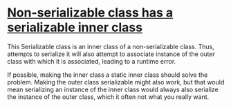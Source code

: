 # [Non-serializable class has a serializable inner class](https://spotbugs.readthedocs.io/en/latest/bugDescriptions.html#SE_BAD_FIELD_INNER_CLASS)

 This Serializable class is an inner class of a non-serializable class.
Thus, attempts to serialize it will also attempt to associate instance of the outer
class with which it is associated, leading to a runtime error.

If possible, making the inner class a static inner class should solve the
problem. Making the outer class serializable might also work, but that would
mean serializing an instance of the inner class would always also serialize the instance
of the outer class, which it often not what you really want.